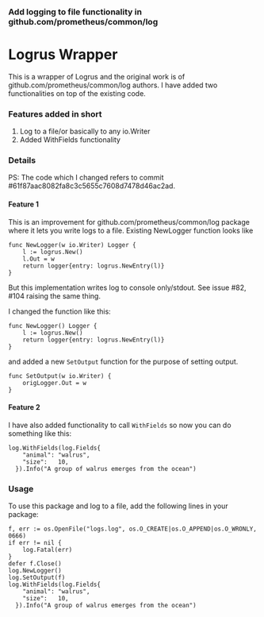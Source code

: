 ### Add logging to file functionality in github.com/prometheus/common/log

# Logrus Wrapper

This is a wrapper of Logrus and the original work is of github.com/prometheus/common/log authors. I have added two functionalities on top of the existing code. 

### Features added in short
1. Log to a file/or basically to any io.Writer
2. Added WithFields functionality

### Details
PS: The code which I changed refers to commit #61f87aac8082fa8c3c5655c7608d7478d46ac2ad.

#### Feature 1
This is an improvement for github.com/prometheus/common/log package where it lets you write logs to a file. Existing NewLogger function looks like

````
func NewLogger(w io.Writer) Logger {
	l := logrus.New()
	l.Out = w
	return logger{entry: logrus.NewEntry(l)}
}
````

But this implementation writes log to console only/stdout. See issue #82, #104 raising the same thing.

I changed the function like this:

````
func NewLogger() Logger {
	l := logrus.New()
	return logger{entry: logrus.NewEntry(l)}
}
````
and added a new `SetOutput` function for the purpose of setting output.

````
func SetOutput(w io.Writer) {
	origLogger.Out = w
}
````

#### Feature 2
I have also added functionality to call `WithFields` so now you can do something like this:

````
log.WithFields(log.Fields{
    "animal": "walrus",
    "size":   10,
  }).Info("A group of walrus emerges from the ocean")
````

### Usage
To use this package and log to a file, add the following lines in your package:
````
f, err := os.OpenFile("logs.log", os.O_CREATE|os.O_APPEND|os.O_WRONLY, 0666)
if err != nil {
	log.Fatal(err)
}
defer f.Close()
log.NewLogger()
log.SetOutput(f)
log.WithFields(log.Fields{
    "animal": "walrus",
    "size":   10,
  }).Info("A group of walrus emerges from the ocean")
````
